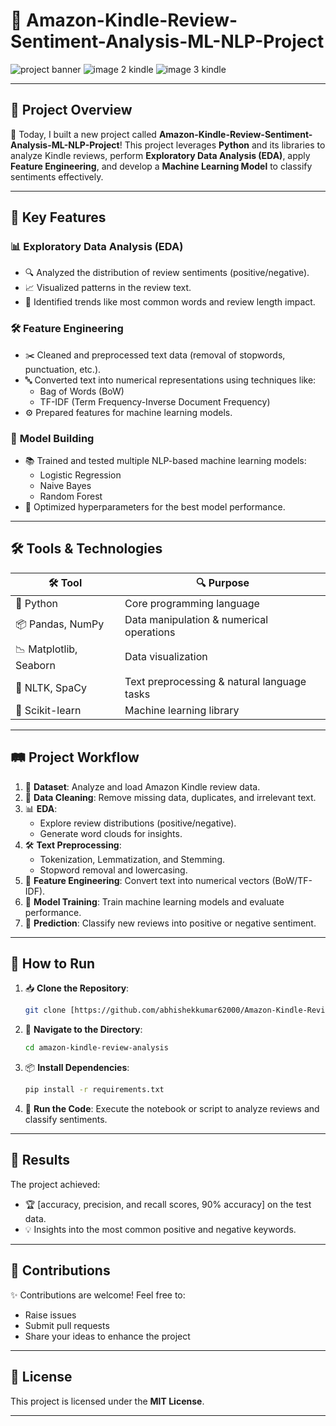 # 📖 Amazon-Kindle-Review-Sentiment-Analysis-ML-NLP-Project
![project banner ](https://github.com/user-attachments/assets/938b4282-40de-45a1-a7e2-c41f87db9bb1)
![image 2 kindle](https://github.com/user-attachments/assets/ae375633-62be-40d5-b385-ffc1ccc4d12d)
![image 3 kindle](https://github.com/user-attachments/assets/f9b5dcfb-595e-49e9-9510-dfb946dfbd27)

---
## 🎯 Project Overview  
🌟 Today, I built a new project called **Amazon-Kindle-Review-Sentiment-Analysis-ML-NLP-Project**! This project leverages **Python** and its libraries to analyze Kindle reviews, perform **Exploratory Data Analysis (EDA)**, apply **Feature Engineering**, and develop a **Machine Learning Model** to classify sentiments effectively.  

---

## 🚀 Key Features  

### 📊 **Exploratory Data Analysis (EDA)**  
- 🔍 Analyzed the distribution of review sentiments (positive/negative).  
- 📈 Visualized patterns in the review text.  
- 🧐 Identified trends like most common words and review length impact.  

### 🛠️ **Feature Engineering**  
- ✂️ Cleaned and preprocessed text data (removal of stopwords, punctuation, etc.).  
- 🔤 Converted text into numerical representations using techniques like:  
  - Bag of Words (BoW)  
  - TF-IDF (Term Frequency-Inverse Document Frequency)  
- ⚙️ Prepared features for machine learning models.  

### 🤖 **Model Building**  
- 📚 Trained and tested multiple NLP-based machine learning models:  
  - Logistic Regression  
  - Naive Bayes  
  - Random Forest  
- 🎯 Optimized hyperparameters for the best model performance.  

---

## 🛠️ Tools & Technologies  

| 🛠️ **Tool**       | 🔍 **Purpose**                               |  
|--------------------|---------------------------------------------|  
| 🐍 Python          | Core programming language                  |  
| 📦 Pandas, NumPy   | Data manipulation & numerical operations    |  
| 📉 Matplotlib, Seaborn | Data visualization                     |  
| 📝 NLTK, SpaCy     | Text preprocessing & natural language tasks |  
| 🤖 Scikit-learn    | Machine learning library                   |  

---

## 🛤️ Project Workflow  

1. 🧩 **Dataset**: Analyze and load Amazon Kindle review data.  
2. 🧹 **Data Cleaning**: Remove missing data, duplicates, and irrelevant text.  
3. 📊 **EDA**:  
   - Explore review distributions (positive/negative).  
   - Generate word clouds for insights.  
4. 🛠️ **Text Preprocessing**:  
   - Tokenization, Lemmatization, and Stemming.  
   - Stopword removal and lowercasing.  
5. 🔢 **Feature Engineering**: Convert text into numerical vectors (BoW/TF-IDF).  
6. 🤖 **Model Training**: Train machine learning models and evaluate performance.  
7. 🎯 **Prediction**: Classify new reviews into positive or negative sentiment.  

---

## 📂 How to Run  

1. 📥 **Clone the Repository**:  
   ```bash  
   git clone [https://github.com/abhishekkumar62000/Amazon-Kindle-Review-Sentiment-Analysis-ML-NLP-Project).git  
   ```  
2. 📁 **Navigate to the Directory**:  
   ```bash  
   cd amazon-kindle-review-analysis  
   ```  
3. 📦 **Install Dependencies**:  
   ```bash  
   pip install -r requirements.txt  
   ```  
4. 🏃 **Run the Code**: Execute the notebook or script to analyze reviews and classify sentiments.  

---

## 🎉 Results  

The project achieved:  
- 🏆 [accuracy, precision, and recall scores, 90% accuracy] on the test data.  
- 💡 Insights into the most common positive and negative keywords.  

---

## 🤝 Contributions  

✨ Contributions are welcome! Feel free to:  
- Raise issues  
- Submit pull requests  
- Share your ideas to enhance the project  

---

## 📜 License  

This project is licensed under the **MIT License**.  

---  
